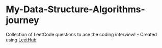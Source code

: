 # My-Data-Structure-Algorithms-journey
Collection of LeetCode questions to ace the coding interview! - Created using [LeetHub](https://github.com/QasimWani/LeetHub)
